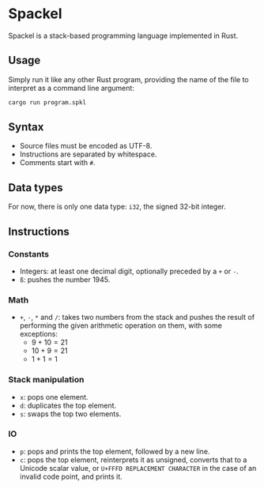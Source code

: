 # Spackel

Spackel is a stack-based programming language implemented in Rust.

## Usage

Simply run it like any other Rust program, providing the name of the file to
interpret as a command line argument:

```sh
cargo run program.spkl
```

## Syntax

- Source files must be encoded as UTF-8.
- Instructions are separated by whitespace.
- Comments start with `#`.

## Data types

For now, there is only one data type: `i32`, the signed 32-bit integer.

## Instructions

### Constants

- Integers: at least one decimal digit, optionally preceded by a `+` or `-`.
- `ß`: pushes the number 1945.

### Math

- `+`, `-`, `*` and `/`: takes two numbers from the stack and pushes the result
  of performing the given arithmetic operation on them, with some exceptions:
  - $9+10 = 21$
  - $10+9 = 21$
  - $1+1 = 1$

### Stack manipulation

- `x`: pops one element.
- `d`: duplicates the top element.
- `s`: swaps the top two elements.

### IO

- `p`: pops and prints the top element, followed by a new line.
- `c`: pops the top element, reinterprets it as unsigned, converts that to a
  Unicode scalar value, or `U+FFFD REPLACEMENT CHARACTER` in the case of an
  invalid code point, and prints it.
